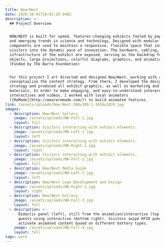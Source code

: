 ```yaml
---
title: Now/Next
date: 2020-10-01T18:01:29.948Z
description: >-
  ## Project Overview


  NOW/NEXT is built for speed, features-changing exhibits fueled by pop culture
  and emerging trends in science and technology. Designed with modular
  components are used to maintain a responsive, flexible space that invites
  visitors into the dynamic pace of innovation. The hardware, cabling, and
  infrastructure of the exhibit are exposed, serving as the backdrop for
  objects, large projections, colorful diagrams, graphics, and animations.
  (Funded by The Barra Foundation)


  For this project I art directed and designed Now/Next, working with a team to
  conceptualize the content strategy. From there, I developed the design
  strategy and produced all exhibit graphics, as well as marketing and brand
  materials. In order to make engaging, and easy-to-understand interpretative
  interactives and videos, I worked with local animators
  ([ReMade](http://weareremade.com/)) to build animated features.
link: /assets/uploads/Now-Next-300x300-1-1024x1024.jpg
images:
  - description: Now/Next Gallery
    image: /assets/uploads/NN-Full-1.jpg
    layout: full
  - description: Visitors interacting with exhibit elements.
    image: /assets/uploads/NN-Left-1.jpg
    layout: left
  - description: Visitors interacting with exhibit elements.
    image: /assets/uploads/NN-Right-1.jpg
    layout: right
  - description: Visitors interacting with exhibit elements.
    image: /assets/uploads/NN-Full-2.jpg
    layout: full
  - description: Now/Next Media Guide
    image: /assets/uploads/NN-Left-2.jpg
    layout: left
  - description: Now/Next Logo Development and Design
    image: /assets/uploads/NN-Right-2.jpg
    layout: right
  - description: Now/Next Gallery
    image: /assets/uploads/NN-Full-3.jpg
    layout: full
  - description: >-
      Didactic panel (left), still from the animation/interactive (top right),
      guests using interactive (bottom right). Visitors swipe RFID pukes to
      activate animated content based on different battery types.
    image: /assets/uploads/NN-Full-4.jpg
    layout: full
tags: work
---
```


